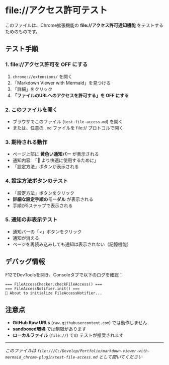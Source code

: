 # file://アクセス許可テスト

このファイルは、Chrome拡張機能の **file://アクセス許可通知機能** をテストするためのものです。

## テスト手順

### 1. file://アクセス許可を **OFF** にする
1. `chrome://extensions/` を開く
2. 「Markdown Viewer with Mermaid」を見つける
3. 「詳細」をクリック
4. **「ファイルのURLへのアクセスを許可する」を OFF にする**

### 2. このファイルを開く
- ブラウザでこのファイル (`test-file-access.md`) を開く
- または、任意の `.md` ファイルを file:// プロトコルで開く

### 3. 期待される動作
- ページ上部に **黄色い通知バー** が表示される
- 通知内容: 「📁 より快適に使用するために」
- 「設定方法」ボタンが表示される

### 4. 設定方法ボタンのテスト
- 「設定方法」ボタンをクリック
- **詳細な設定手順のモーダル** が表示される
- 手順が5ステップで表示される

### 5. 通知の非表示テスト
- 通知バーの「×」ボタンをクリック
- 通知が消える
- ページを再読み込みしても通知は表示されない（記憶機能）

## デバッグ情報

F12でDevToolsを開き、Consoleタブで以下のログを確認：

```
=== FileAccessChecker.checkFileAccess() ===
=== FileAccessNotifier.init() ===
🔔 About to initialize FileAccessNotifier...
```

## 注意点

- **GitHub Raw URLs** (`raw.githubusercontent.com`) では動作しません
- **sandboxed環境** では制限があります
- **ローカルファイル** (`file://`) での テストが推奨されます

---

*このファイルは `file:///C:/Develop/Portfolio/markdown-viewer-with-mermaid_chrome-plugin/test-file-access.md` として開いてください*